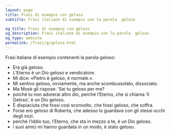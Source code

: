 ```yaml
---
layout: page
title: Frasi di esempio con geloso 
subtitle: Frasi italiane di esempio con la parola  geloso

og_title: Frasi di esempio con geloso 
og_description: Frasi italiane di esempio con la parola  geloso
og_type: website
permalink: /frasi/g/geloso.html
---
```


Frasi italiane di esempio contenenti la parola geloso:


- Era già geloso.
- L’Eterno è un Dio geloso e vendicatore.
- Mi dice: «Pietro è geloso, è normale.».
- Mi sentivo geloso, ovviamente, ma anche scombussolato, dissociato.
- Ma Mosè gli rispose: ‘Sei tu geloso per me?
- poiché tu non adorerai altro dio, perché l’Eterno, che si chiama ‘il Geloso’, è un Dio geloso.
- È dispiaciuta che fossi così sconvolto, che fossi geloso, che soffra.
- Forse ero geloso di Roberta, che adesso lo guardava con gli stessi occhi degli inizi.
- perché l’Iddio tuo, l’Eterno, che sta in mezzo a te, è un Dio geloso.
- i suoi amici mi hanno guardata in un modo, è stato geloso.
